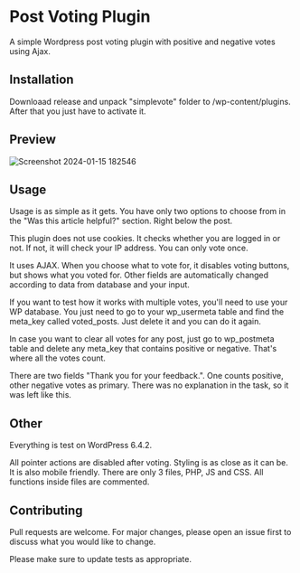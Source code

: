 # Post Voting Plugin

A simple Wordpress post voting plugin with positive and negative votes using Ajax.

## Installation

Downloaad release and unpack "simplevote" folder to /wp-content/plugins. After that you just have to activate it. 

## Preview

![Screenshot 2024-01-15 182546](https://github.com/vedranbe/simplevote/assets/8826823/42b88181-76a6-40f0-84dc-9845c4800682)

## Usage

Usage is as simple as it gets. You have only two options to choose from in the "Was this article helpful?" section. Right below the post.

This plugin does not use cookies. It checks whether you are logged in or not. If not, it will check your IP address. You can only vote once.

It uses AJAX. When you choose what to vote for, it disables voting buttons, but shows what you voted for. Other fields are automatically changed according to data from database and your input.

If you want to test how it works with multiple votes, you'll need to use your WP database. You just need to go to your wp_usermeta table and find the meta_key called voted_posts. Just delete it and you can do it again.

In case you want to clear all votes for any post, just go to wp_postmeta table and delete any meta_key that contains positive or negative. That's where all the votes count.

There are two fields "Thank you for your feedback.". One counts positive, other negative votes as primary. There was no explanation in the task, so it was left like this.

## Other

Everything is test on WordPress 6.4.2.

All pointer actions are disabled after voting. Styling is as close as it can be. It is also mobile friendly. There are only 3 files, PHP, JS and CSS. All functions inside files are commented.

## Contributing

Pull requests are welcome. For major changes, please open an issue first
to discuss what you would like to change.

Please make sure to update tests as appropriate.

